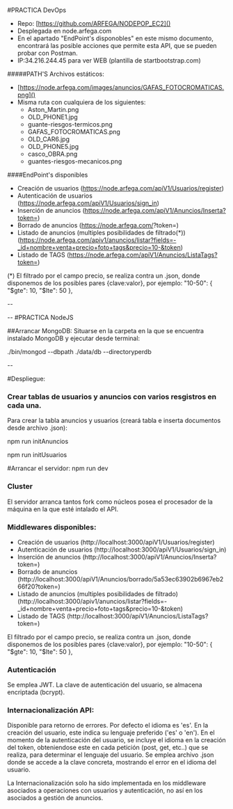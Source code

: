 #PRACTICA DevOps

- Repo: [https://github.com/ARFEGA/NODEPOP_EC2]()
- Desplegada en node.arfega.com
- En el apartado "EndPoint's disponobles" en este mismo documento, encontrará las posible acciones que permite esta API, que se pueden probar con Postman.
- IP:34.216.244.45 para ver WEB (plantilla de startbootstrap.com) 

#####PATH'S Archivos estáticos:

- [https://node.arfega.com/images/anuncios/GAFAS_FOTOCROMATICAS.png]()
- Misma ruta con cualquiera de los siguientes:
	* Aston_Martin.png
	* OLD_PHONE1.jpg
	* guante-riesgos-termicos.png
	* GAFAS_FOTOCROMATICAS.png
	* OLD_CAR6.jpg
	* OLD_PHONE5.jpg
	* casco_OBRA.png
	* guantes-riesgos-mecanicos.png

####EndPoint's disponibles

- Creación de usuarios (https://node.arfega.com/apiV1/Usuarios/register)
- Autenticación de usuarios (https://node.arfega.com/apiV1/Usuarios/sign_in)
- Inserción de anuncios (https://node.arfega.com/apiV1/Anuncios/Inserta?token=)
- Borrado de anuncios (https://node.arfega.com/<id>?token=)
- Listado de anuncios (multiples posibilidades de filtrado(*)) (https://node.arfega.com/apiv1/anuncios/listar?fields=-_id+nombre+venta+precio+foto+tags&precio=10-&token)
- Listado de TAGS (https://node.arfega.com/apiV1/Anuncios/ListaTags?token=)

(*) El filtrado por el campo precio, se realiza contra un .json, donde disponemos de los posibles pares {clave:valor}, por ejemplo: "10-50": { "$gte": 10, "$lte": 50 },


--

--
#PRACTICA NodeJS

##Arrancar MongoDB:
Situarse en la carpeta en la que se encuentra instalado MongoDB y ejecutar desde terminal:

./bin/mongod --dbpath ./data/db --directoryperdb

--

#Despliegue:


### Crear tablas de usuarios y anuncios con varios resgistros en cada una. 

Para crear la tabla anuncios y usuarios (creará tabla e inserta documentos desde archivo .json):
 
npm run initAnuncios

npm run initUsuarios

#Arrancar el servidor:
npm run dev

### Cluster

El servidor arranca tantos fork como núcleos posea el procesador de la máquina en la que esté intalado el API.

### Middlewares disponibles:

* Creación de usuarios (http://localhost:3000/apiV1/Usuarios/register)
* Autenticación de usuarios (http://localhost:3000/apiV1/Usuarios/sign_in)
* Inserción de anuncios (http://localhost:3000/apiV1/Anuncios/Inserta?token=)
* Borrado de anuncios (http://localhost:3000/apiV1/Anuncios/borrado/5a53ec63902b6967eb266f20?token=) 
* Listado de anuncios (multiples posibilidades de filtrado) (http://localhost:3000/apiv1/anuncios/listar?fields=-_id+nombre+venta+precio+foto+tags&precio=10-&token)
* Listado de TAGS (http://localhost:3000/apiV1/Anuncios/ListaTags?token=)

El filtrado por el campo precio, se realiza contra un .json, donde disponemos de los posibles pares {clave:valor}, por ejemplo:
"10-50": { "$gte": 10, "$lte": 50 },

### Autenticación

Se emplea JWT. La clave de autenticación del usuario, se almacena encriptada (bcrypt).

### Internacionalización API:

Disponible para retorno de errores. Por defecto el idioma es 'es'. En la creación del usuario, este indica su lenguaje preferido ('es' o 'en'). En el momento de la autenticación del usuario, se incluye el idioma en la creación del token, obteniendose este en cada petición (post, get, etc..) que se realiza, para determinar el lenguaje del usuario. Se emplea archivo .json donde se accede a la clave concreta, mostrando el error en el idioma del usuario.

La Internacionalización solo ha sido implementada en los middleware asociados a operaciones con usuarios y autenticación, no así en los asociados a gestión de anuncios.



